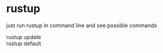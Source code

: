 # rustup

just run rustup in command line and see possible commands  

rustup update  
rustup default  
